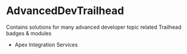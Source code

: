 # AdvancedDevTrailhead
Contains solutions for many advanced developer topic related Trailhead badges &amp; modules

- Apex Integration Services
